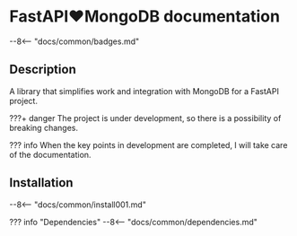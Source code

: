 # FastAPI:heart:MongoDB documentation

--8<-- "docs/common/badges.md"

## Description

A library that simplifies work and integration with MongoDB for a FastAPI project.

???+ danger The project is under development, so there is a possibility of breaking changes.

??? info When the key points in development are completed, I will take care of the documentation.

## Installation

--8<-- "docs/common/install001.md"

??? info "Dependencies"
--8<-- "docs/common/dependencies.md"
